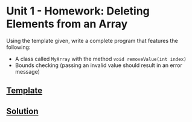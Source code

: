 # Unit 1 - Homework: Deleting Elements from an Array

Using the template given, write a complete program that features the following: 
  - A class called `MyArray` with the method `void removeValue(int index)`
  - Bounds checking (passing an invalid value should result in an error message)

## [Template](https://github.com/blwatkins/Data-Structures-From-A-New-Perspective/tree/master/1_Introduction/HomeworkSolutions/Homework1/Template)

## [Solution](https://github.com/blwatkins/Data-Structures-From-A-New-Perspective/tree/master/1_Introduction/HomeworkSolutions/Homework1/Solution)
